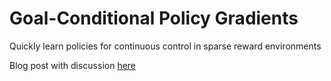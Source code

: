 # Goal-Conditional Policy Gradients

Quickly learn policies for continuous control in sparse reward environments

Blog post with discussion [here](https://rbrigden.github.io/2019/05/13/multi-goal.html)
